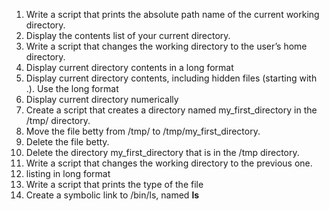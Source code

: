 1. Write a script that prints the absolute path name of the current working directory.
2. Display the contents list of your current directory.
3. Write a script that changes the working directory to the user’s home directory.
4. Display current directory contents in a long format
5. Display current directory contents, including hidden files (starting with .). Use the long format
6. Display current directory numerically
7. Create a script that creates a directory named my_first_directory in the /tmp/ directory.
8. Move the file betty from /tmp/ to /tmp/my_first_directory.
8. Delete the file betty.
10. Delete the directory my_first_directory that is in the /tmp directory.
10. Write a script that changes the working directory to the previous one.
12. listing in long format
13. Write a script that prints the type of the file
14. Create a symbolic link to /bin/ls, named __ls__
